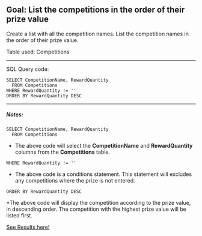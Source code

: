
## Goal: List the competitions in the order of their prize value

Create a list with all the competition names. List the competition names in the order of their prize value. 

Table used: Competitions

---
SQL Query code:
```
SELECT CompetitionName, RewardQuantity
  FROM Competitions
WHERE RewardQuantity != ''
ORDER BY RewardQuantity DESC

```
---

##### Notes:
```
SELECT CompetitionName, RewardQuantity
  FROM Competitions
```
* The above code will select the **CompetitionName** and **RewardQuantity** columns from the **Competitions** table. 

```
WHERE RewardQuantity != ''
```
* The above code is a conditions statement. This statement will excludes any competitions where the prize is not entered.

```
ORDER BY RewardQuantity DESC
```
*The above code will display the competition according to the prize value, in descending order. The competition with the highest prize value will be listed first.


[See Results here!](https://www.kaggle.com/lochleven/meta-kaggle/competition-list1/run/97102/files)
